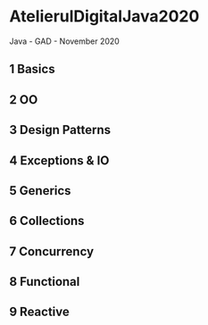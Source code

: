 # AtelierulDigitalJava2020
Java - GAD - November 2020

## 1 Basics
## 2 OO
## 3 Design Patterns
## 4 Exceptions & IO
## 5 Generics
## 6 Collections
## 7 Concurrency
## 8 Functional
## 9 Reactive

